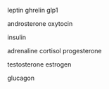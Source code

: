 leptin
ghrelin
glp1

androsterone
oxytocin

insulin

adrenaline
cortisol
progesterone

testosterone
estrogen

glucagon
